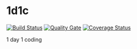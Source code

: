 # 1d1c  

[![Build Status](https://travis-ci.org/zrma/1d1c.svg?branch=master)](https://travis-ci.org/zrma/1d1c)
[![Quality Gate](https://sonar.team504.com/api/badges/gate?key=1d1c)](https://sonar.team504.com/dashboard?id=1d1c)
[![Coverage Status](https://coveralls.io/repos/github/zrma/1d1c/badge.svg?branch=master)](https://coveralls.io/github/zrma/1d1c?branch=master)

1 day 1 coding

